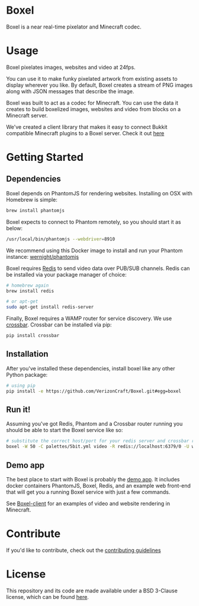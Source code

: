 Boxel
======
Boxel is a near real-time pixelator and Minecraft codec.

Usage
======
Boxel pixelates images, websites and video at 24fps.

You can use it to make funky pixelated artwork from existing assets to display wherever you like.
By default, Boxel creates a stream of PNG images along with JSON messages that describe the image.

Boxel was built to act as a codec for Minecraft. You can use the data it creates to build boxelized images,
websites and video from blocks on a Minecraft server.

We've created a client library that makes it easy to connect Bukkit compatible Minecraft plugins to a Boxel server.
Check it out [here](https://github.com/verizoncraft/Boxel-client)

Getting Started
================
Dependencies
-------------
Boxel depends on PhantomJS for rendering websites.
Installing on OSX with Homebrew is simple:
```bash
brew install phantomjs
```

Boxel expects to connect to Phantom remotely, so you should start it as below:
```bash
/usr/local/bin/phantomjs --webdriver=8910
```

We recommend using this Docker image to install and run your Phantom instance: [wernight/phantomjs](https://hub.docker.com/r/wernight/phantomjs/)

Boxel requires [Redis](http://redis.io) to send video data over PUB/SUB channels.
Redis can be installed via your package manager of choice:

```bash
# homebrew again
brew install redis

# or apt-get
sudo apt-get install redis-server
```

Finally, Boxel requires a WAMP router for service discovery. We use [crossbar](http://crossbar.io).
Crossbar can be installed via pip:

```bash
pip install crossbar
```

Installation
------------
After you've installed these dependencies, install boxel like any other Python package:
```bash
# using pip
pip install -e https://github.com/VerizonCraft/Boxel.git#egg=boxel
```

Run it!
-------
Assuming you've got Redis, Phantom and a Crossbar router running you should be able to start the Boxel service like so:
```bash
# substitute the correct host/port for your redis server and crossbar router
boxel -W 50 -C palettes/5bit.yml video -R redis://localhost:6379/0 -U ws://localhost:8080/ws
```

Demo app
--------
The best place to start with Boxel is probably the [demo app](https://github.com/VerizonCraft/Boxel-demo).
It includes docker containers PhantomJS, Boxel, Redis, and an example web front-end that will get you a
running Boxel service with just a few commands.

See [Boxel-client](https://github.com/VerizonCraft/Boxel-client) for an examples of video and website rendering in Minecraft.

Contribute
===========
If you'd like to contribute, check out the [contributing guidelines](https://github.com/VerizonCraft/Boxel/blob/master/CONTRIBUTING.md)

License
===========
This repository and its code are made available under a BSD 3-Clause license, which can be found [here](https://github.com/VerizonCraft/Boxel/blob/master/LICENSE).

